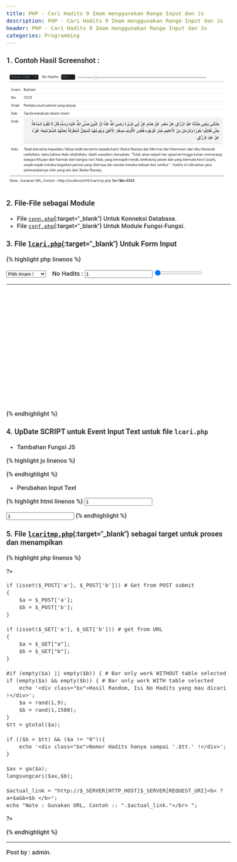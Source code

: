 ```yaml
---
title: PHP - Cari Hadits 9 Imam menggunakan Range Input dan Js
description: PHP - Cari Hadits 9 Imam menggunakan Range Input dan Js
header: PHP - Cari Hadits 9 Imam menggunakan Range Input dan Js
categories: Programming
---
```

### 1. Contoh Hasil Screenshot : 

![image-title-here](img/programming/prog-2017-12-07-2-Cari-Hadits.png)

### 2. File-File sebagai Module
* File [`conn.php`](reff/programming/conn.php.txt){:target="_blank"} Untuk Konneksi Database.
* File [`conf.php`](reff/programming/conf.php.txt){:target="_blank"} Untuk Module Fungsi-Fungsi.

### 3. File [`lcari.php`](reff/programming/lcari.php.txt){:target="_blank"} Untuk Form Input 

{% highlight php linenos %}

<!DOCTYPE html>
<html>
<head>
<title>Cari Hadits</title>
<?php
/*
 * Halaman ini dugunakan untuk mencari hadits secara langsung bedasarkan Nomor Hadits
 * Link Halaman ini ada di halaman ../index.php
 * Halaman ini tidak terhubung secara langsung dengan halaman hadits9.php
 * Halaman ini hanya menggunakan file conf.php sebagai modulnya.
 *  
 */
	header('Content-Type: text/html; charset=utf-8');
	include 'conf.php';
?>
<style>
	html {
	  background-color: #FFFFFF;
	  font-size: 16px;
	  line-height: 1.5;
	  color: #333333; }
	  @media (min-width: 940px) {
		html {
		  font-size: 18px; } }
	body {
		font-family: "Roboto", "Helvetica Neue", "Helvetica", "Arial", sans-serif;
		font-style: normal;
		font-weight: 500;
		font-size: 17px;
		color: #333; 
		margin:10px;
		padding:0px;
		width:80%;
		margin-left:auto;
		margin-right:auto;
	}
	.bx{
		//color:crimson;
		font-weight: 700;
		font-size: 22px;
		border-top:0.5px solid #C0C0C0;
		border-bottom:0.5px solid #C0C0C0;
		unicode-bidi:embed;
		//====================	
		margin-left:0px;
		margin-bottom:10px;
		background-color:#f2f2f2;
		padding:20px 18px;	
	}

	input[type='range'] {		
		height:4px;
		width:60%;
		background: #ddd;
	}
	input[type='text'] {		
		//height:20px;
		width:50px;
	}
</style>
</head>
<body>

<form name="myForm" action="lcaritmp.php" method="POST" target="main" />
	<select name="a" onchange="this.form.submit()" >
	  <option value="0">Pilih Imam !</option>
	  <option value="1" onclick="this.form.submit()">Bukhari - [<?= gtotal(1); ?>]</option>
	  <option value="2" onclick="this.form.submit()">Muslim - [<?= gtotal(2); ?>]</option>
	  <option value="3" onclick="this.form.submit()">Abu Daud - [<?= gtotal(3); ?>]</option>
	  <option value="4" onclick="this.form.submit()">Tirmidzi - [<?= gtotal(4); ?>]</option>
	  <option value="5" onclick="this.form.submit()">Nasai - [<?= gtotal(5); ?>]</option>
	  <option value="6" onclick="this.form.submit()">Ibnu Majah - [<?= gtotal(6); ?>]</option>
	  <option value="7" onclick="this.form.submit()">Ahmad - [<?= gtotal(7); ?>]</option>
	  <option value="8" onclick="this.form.submit()">Malik - [<?= gtotal(8); ?>]</option>
	  <option value="9" onclick="this.form.submit()">Darimi - [<?= gtotal(9); ?>]</option>
	</select>
&nbsp;&nbsp;
No Hadits : 
<input type="text" name="b" id="b" value="1" />

<!--
onchange vs. oninput
onchange : Perubahan setelah selesai 
oninput  : Perubahan langsung terjadi
-->

<input type="range" min="1" max="26000" step="1" value="1" id="bb" name="bb" oninput='document.getElementById("b").value =  document.getElementById("bb").value;this.form.submit()'/>
</form>
<hr />
<?php
	if (isset($_GET['a'], $_GET['b'])) 
	{
		$a = $_GET["a"];
		$b = $_GET["b"];	
?>
		<iframe name="main" src="lcaritmp.php?a=<?= $a ?>&b=<?= $b ?>" style="border: none; " width="100%" onload="this.style.height=this.contentDocument.body.scrollHeight + 30 +'px';"></iframe>
<?php
}else{
?>
		<iframe name="main" src="lcaritmp.php" style="border: none; " width="100%" onload="this.style.height=this.contentDocument.body.scrollHeight + 30 +'px';"></iframe>
<?php
}
?>
</body>
</html>

{% endhighlight %}

### 4. UpDate SCRIPT untuk Event Input Text untuk file `lcari.php`
* Tambahan Fungsi JS 

{% highlight js linenos %}
<script>
	function msg(a){
		document.getElementById('bb').value = a;
		//alert(a);
	}
</script>
{% endhighlight %}

* Perubahan Input Text 

{% highlight html linenos %}
<input type="text" name="b" id="b" value="1"  oninput="msg(document.getElementById('b').value);this.form.submit()" /> 
<!--   OR   -->
<input type="text" name="b" id="b" value="1"  oninput="msg(this.value);this.form.submit()" />
{% endhighlight %}


### 5. File [`lcaritmp.php`](reff/programming/lcaritmp.php.txt){:target="_blank"} sebagai target untuk proses dan menampikan

{% highlight php linenos %}

<!DOCTYPE html>
<html>
<head>
<title>Cari Hadits</title>
<?php
/*
 * Halaman ini dugunakan untuk mencari hadits secara langsung bedasarkan Nomor Hadits
 * Link Halaman ini ada di halaman ../index.php
 * Halaman ini tidak terhubung secara langsung dengan halaman hadits9
 * Halaman ini hanya menggunakan file conf.php sebagai modulnya.
 *  
 */
	header('Content-Type: text/html; charset=utf-8');
	include 'conf.php';

?>
<style>
	html {
	  background-color: #FFFFFF;
	  font-size: 16px;
	  line-height: 1.5;
	  color: #333333; }
	  @media (min-width: 940px) {
		html {
		  font-size: 18px; } }
	body {
		font-family: "Roboto", "Helvetica Neue", "Helvetica", "Arial", sans-serif;
		font-style: normal;
		font-weight: 500;
		font-size: 17px;
		color: #333; 
		margin:10px;
		padding:0px;
		width:100%;
		margin-left:auto;
		margin-right:auto;
	}
	//======untuk tulisan Arab=====

	.id {
		border-top: 0.5px solid #C0C0C0;
		margin-left: 0px;
		margin-bottom: 10px;
		background-color: #eee;
		padding: 7px 16px;
		padding-top: 7px; 
	}
	.ar{
		//color:crimson;
		font-weight: 700;
		font-size: 22px;
		border-top:0.5px solid #C0C0C0;
		border-bottom:0.5px solid #C0C0C0;
		direction:RTL;
		unicode-bidi:embed;
		text-align: right;
		margin-left:0px;
		margin-bottom:2px;
		background-color:#f2f2f2;
		padding:10px 18px;
		padding-top:10px;
	}
	.bx{
		//color:crimson;
		font-weight: 700;
		font-size: 22px;
		border-top:0.5px solid #C0C0C0;
		border-bottom:0.5px solid #C0C0C0;
		unicode-bidi:embed;
		//====================	
		margin-left:0px;
		margin-bottom:10px;
		background-color:#f2f2f2;
		padding:20px 18px;	
	}
	//=====Untuk TABEL STYLE======
	table, td, th {
		border: 0px solid #ddd;
		text-align: left;
	}
	table {
		border-collapse: collapse;
		width: 100%;
	}
	th, td {
		/*padding: 12px;*/
		padding: 6px;
		vertical-align: top;
		border-bottom: 1px solid #ddd;
	}

</style>
</head>
<body>
<?php

	if (isset($_POST['a'], $_POST['b'])) # Get from POST submit
	{
		$a = $_POST['a'];
		$b = $_POST['b'];				
	}

	if (isset($_GET['a'], $_GET['b'])) # get from URL
	{
		$a = $_GET["a"];
		$b = $_GET["b"];
	}

	#if (empty($a) || empty($b)) { # Bar only work WITHOUT table selected
	if (empty($a) && empty($b)) { # Bar only work WITH table selected
		echo '<div class="bx">Hasil Random, Isi No Hadits yang mau dicari !</div>';
		$a = rand(1,9);
		$b = rand(1,1500);		
	}
	$tt = gtotal($a);

	if (($b > $tt) && ($a != "0")){
		echo '<div class="bx">Nomor Hadits hanya sampai '.$tt.' !</div>';		
	}

	$ax = ga($a);
	langsungcari($ax,$b);

	$actual_link = "http://$_SERVER[HTTP_HOST]$_SERVER[REQUEST_URI]<b> ?a=$a&b=$b </b>";
	echo "Note : Gunakan URL, Contoh :: ".$actual_link."</br> "; 

?>
</body>
</html>

{% endhighlight %}


<hr />
Post by : admin.
